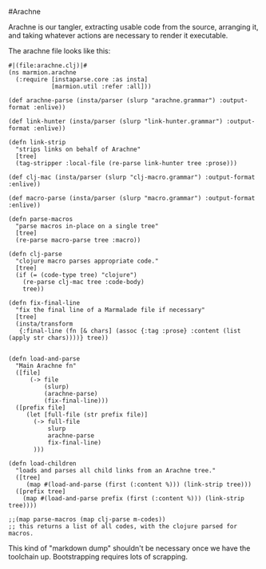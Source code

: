 #Arachne

Arachne is our tangler, extracting usable code from the source, arranging it, and taking whatever actions are necessary to render it executable.

The arachne file looks like this:

```clojure~  
#|(file:arachne.clj)|#
(ns marmion.arachne
  (:require [instaparse.core :as insta]
            [marmion.util :refer :all]))

(def arachne-parse (insta/parser (slurp "arachne.grammar") :output-format :enlive))

(def link-hunter (insta/parser (slurp "link-hunter.grammar") :output-format :enlive))

(defn link-strip
  "strips links on behalf of Arachne"
  [tree]
  (tag-stripper :local-file (re-parse link-hunter tree :prose)))

(def clj-mac (insta/parser (slurp "clj-macro.grammar") :output-format :enlive))

(def macro-parse (insta/parser (slurp "macro.grammar") :output-format :enlive))

(defn parse-macros
  "parse macros in-place on a single tree"
  [tree]
  (re-parse macro-parse tree :macro))

(defn clj-parse
  "clojure macro parses appropriate code."
  [tree]
  (if (= (code-type tree) "clojure")
    (re-parse clj-mac tree :code-body)
    tree))

(defn fix-final-line
  "fix the final line of a Marmalade file if necessary"
  [tree]
  (insta/transform
   {:final-line (fn [& chars] (assoc {:tag :prose} :content (list (apply str chars))))} tree))


(defn load-and-parse
  "Main Arachne fn"
  ([file]
      (-> file
          (slurp)
          (arachne-parse)
          (fix-final-line)))
  ([prefix file]
     (let [full-file (str prefix file)]
       (-> full-file
           slurp
           arachne-parse
           fix-final-line)
       )))

(defn load-children
  "loads and parses all child links from an Arachne tree."
  ([tree]
     (map #(load-and-parse (first (:content %))) (link-strip tree)))
  ([prefix tree]
    (map #(load-and-parse prefix (first (:content %))) (link-strip tree))))

;;(map parse-macros (map clj-parse m-codes))
;; this returns a list of all codes, with the clojure parsed for macros.
```

This kind of "markdown dump" shouldn't be necessary once we have the toolchain up. Bootstrapping requires lots of scrapping.
